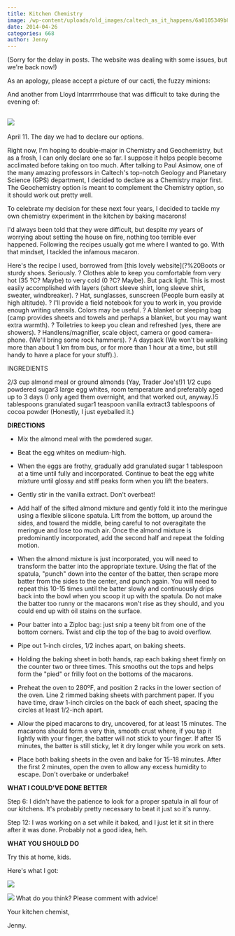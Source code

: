 ```yaml
---
title: Kitchen Chemistry
image: /wp-content/uploads/old_images/caltech_as_it_happens/6a0105349b8251970b01a511a8cb46970c.jpg
date: 2014-04-26
categories: 668
author: Jenny
---
```



(Sorry for the delay in posts. The website was dealing with some issues, but we're back now!)

As an apology, please accept a picture of our cacti, the fuzzy minions:

And another from Lloyd Intarrrrrhouse that was difficult to take during the evening of:

![](/old_images/caltech_as_it_happens/6a0105349b8251970b01a511a8cbd4970c.jpg)
--

April 11. The day we had to declare our options.

Right now, I'm hoping to double-major in Chemistry and Geochemistry, but as a frosh, I can only declare one so far. I suppose it helps people become acclimated before taking on too much. After talking to Paul Asimow, one of the many amazing professors in Caltech's top-notch Geology and Planetary Science (GPS) department, I decided to declare as a Chemistry major first. The Geochemistry option is meant to complement the Chemistry option, so it should work out pretty well.

To celebrate my decision for these next four years, I decided to tackle my own chemistry experiment in the kitchen by baking macarons!

I'd always been told that they were difficult, but despite my years of worrying about setting the house on fire, nothing too terrible ever happened. Following the recipes usually got me where I wanted to go. With that mindset, I tackled the infamous macaron.

Here's the recipe I used, borrowed from [this lovely website](?%20Boots or sturdy shoes. Seriously. ? Clothes able to keep you comfortable from very hot (35 ?C? Maybe) to very cold (0 ?C? Maybe). But pack light. This is most easily accomplished with layers (short sleeve shirt, long sleeve shirt, sweater, windbreaker). ? Hat, sunglasses, sunscreen (People burn easily at high altitude). ? I'll provide a field notebook for you to work in, you provide enough writing utensils. Colors may be useful. ? A blanket or sleeping bag (camp provides sheets and towels and perhaps a blanket, but you may want extra warmth). ? Toiletries to keep you clean and refreshed (yes, there are showers). ? Handlens/magnifier, scale object, camera or good camera-phone. (We'll bring some rock hammers). ? A daypack (We won't be walking more than about 1 km from bus, or for more than 1 hour at a time, but still handy to have a place for your stuff).).

INGREDIENTS

2/3 cup almond meal or ground almonds (Yay, Trader Joe's!)1 1/2 cups powdered sugar3 large egg whites, room temperature and preferably aged up to 3 days (I only aged them overnight, and that worked out, anyway.)5 tablespoons granulated sugar1 teaspoon vanilla extract3 tablespoons of cocoa powder (Honestly, I just eyeballed it.)

**DIRECTIONS**

- Mix the almond meal with the powdered sugar.

- Beat the egg whites on medium-high.

- When the eggs are frothy, gradually add granulated sugar 1 tablespoon at a time until fully and incorporated. Continue to beat the egg white mixture until glossy and stiff peaks form when you lift the beaters.

- Gently stir in the vanilla extract. Don't overbeat!
- Add half of the sifted almond mixture and gently fold it into the meringue using a flexible silicone spatula. Lift from the bottom, up around the sides, and toward the middle, being careful to not overagitate the meringue and lose too much air. Once the almond mixture is predominantly incorporated, add the second half and repeat the folding motion.

- When the almond mixture is just incorporated, you will need to transform the batter into the appropriate texture. Using the flat of the spatula, "punch" down into the center of the batter, then scrape more batter from the sides to the center, and punch again. You will need to repeat this 10-15 times until the batter slowly and continuously drips back into the bowl when you scoop it up with the spatula. Do not make the batter too runny or the macarons won't rise as they should, and you could end up with oil stains on the surface.

- Pour batter into a Ziploc bag: just snip a teeny bit from one of the bottom corners. Twist and clip the top of the bag to avoid overflow.

- Pipe out 1-inch circles, 1/2 inches apart, on baking sheets.

- Holding the baking sheet in both hands, rap each baking sheet firmly on the counter two or three times. This smooths out the tops and helps form the "pied" or frilly foot on the bottoms of the macarons.

- Preheat the oven to 280ºF, and position 2 racks in the lower section of the oven. Line 2 rimmed baking sheets with parchment paper. If you have time, draw 1-inch circles on the back of each sheet, spacing the circles at least 1/2-inch apart.

- Allow the piped macarons to dry, uncovered, for at least 15 minutes. The macarons should form a very thin, smooth crust where, if you tap it lightly with your finger, the batter will not stick to your finger. If after 15 minutes, the batter is still sticky, let it dry longer while you work on sets.

- Place both baking sheets in the oven and bake for 15-18 minutes. After the first 2 minutes, open the oven to allow any excess humidity to escape. Don't overbake or underbake!

**WHAT I COULD'VE DONE BETTER**

Step 6: I didn't have the patience to look for a proper spatula in all four of our kitchens. It's probably pretty necessary to beat it just so it's runny.

Step 12: I was working on a set while it baked, and I just let it sit in there after it was done. Probably not a good idea, heh.

**WHAT YOU SHOULD DO**

Try this at home, kids.

Here's what I got:


![](/old_images/caltech_as_it_happens/6a0105349b8251970b01a3fcf9208c970b.jpg)


![](/old_images/caltech_as_it_happens/6a0105349b8251970b01a73db3e3ab970d.jpg)
What do you think? Please comment with advice!

Your kitchen chemist,

Jenny.

